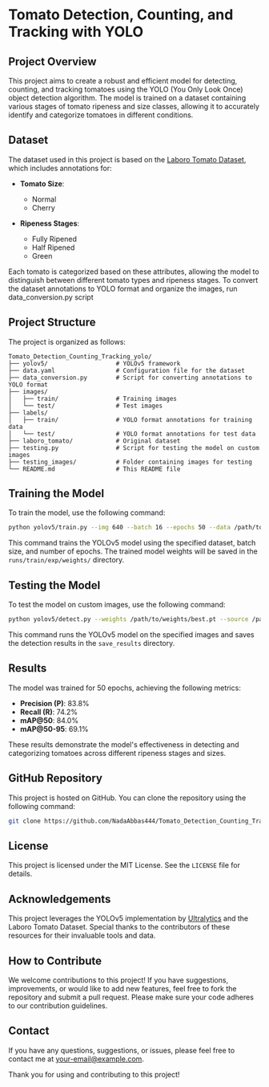 
# Tomato Detection, Counting, and Tracking with YOLO

## Project Overview

This project aims to create a robust and efficient model for detecting, counting, and tracking tomatoes using the YOLO (You Only Look Once) object detection algorithm. The model is trained on a dataset containing various stages of tomato ripeness and size classes, allowing it to accurately identify and categorize tomatoes in different conditions.

## Dataset

The dataset used in this project is based on the [Laboro Tomato Dataset](https://github.com/laboroai/LaboroTomato), which includes annotations for:

- **Tomato Size**: 
  - Normal
  - Cherry

- **Ripeness Stages**:
  - Fully Ripened
  - Half Ripened
  - Green

Each tomato is categorized based on these attributes, allowing the model to distinguish between different tomato types and ripeness stages. To convert the dataset annotations to YOLO format and organize the images, run  data_conversion.py script

## Project Structure

The project is organized as follows:

```
Tomato_Detection_Counting_Tracking_yolo/
├── yolov5/                   # YOLOv5 framework
├── data.yaml                 # Configuration file for the dataset
├── data_conversion.py        # Script for converting annotations to YOLO format
├── images/
│   ├── train/                # Training images
│   └── test/                 # Test images
├── labels/
│   ├── train/                # YOLO format annotations for training data
│   └── test/                 # YOLO format annotations for test data
├── laboro_tomato/            # Original dataset
├── testing.py                # Script for testing the model on custom images
├── testing_images/           # Folder containing images for testing
└── README.md                 # This README file
```

## Training the Model

To train the model, use the following command:

```bash
python yolov5/train.py --img 640 --batch 16 --epochs 50 --data /path/to/data.yaml --weights yolov5s.pt --cache
```

This command trains the YOLOv5 model using the specified dataset, batch size, and number of epochs. The trained model weights will be saved in the `runs/train/exp/weights/` directory.

## Testing the Model

To test the model on custom images, use the following command:

```bash
python yolov5/detect.py --weights /path/to/weights/best.pt --source /path/to/testing_images/ --save-txt --save-conf --project /path/to/save_results/
```

This command runs the YOLOv5 model on the specified images and saves the detection results in the `save_results` directory.

## Results

The model was trained for 50 epochs, achieving the following metrics:

- **Precision (P)**: 83.8%
- **Recall (R)**: 74.2%
- **mAP@50**: 84.0%
- **mAP@50-95**: 69.1%

These results demonstrate the model's effectiveness in detecting and categorizing tomatoes across different ripeness stages and sizes.

## GitHub Repository

This project is hosted on GitHub. You can clone the repository using the following command:

```bash
git clone https://github.com/NadaAbbas444/Tomato_Detection_Counting_Tracking_yolo.git
```

## License

This project is licensed under the MIT License. See the `LICENSE` file for details.

## Acknowledgements

This project leverages the YOLOv5 implementation by [Ultralytics](https://github.com/ultralytics/yolov5) and the Laboro Tomato Dataset. Special thanks to the contributors of these resources for their invaluable tools and data.

## How to Contribute

We welcome contributions to this project! If you have suggestions, improvements, or would like to add new features, feel free to fork the repository and submit a pull request. Please make sure your code adheres to our contribution guidelines.

## Contact

If you have any questions, suggestions, or issues, please feel free to contact me at [your-email@example.com](mailto:your-email@example.com).

Thank you for using and contributing to this project!
